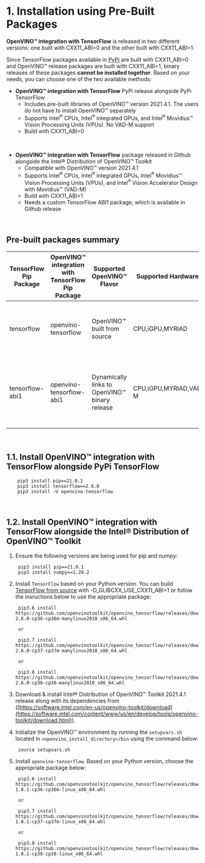 # 1. <a name='Pre-BuiltPackages'></a>Installation using Pre-Built Packages

**OpenVINO™ integration with TensorFlow** is released in two different versions: one built with CXX11_ABI=0 and the other built with CXX11_ABI=1.

Since TensorFlow packages available in [PyPi](https://pypi.org) are built with CXX11_ABI=0 and OpenVINO™ release packages are built with CXX11_ABI=1, binary releases of these packages **cannot be installed together**. Based on your needs, you can choose one of the two available methods:

- **OpenVINO™ integration with TensorFlow** PyPi release alongside PyPi TensorFlow  
    * Includes pre-built libraries of OpenVINO™ version 2021.4.1. The users do not have to install OpenVINO™ separately 
    * Supports Intel<sup>®</sup> CPUs, Intel<sup>®</sup> integrated GPUs, and Intel<sup>®</sup> Movidius™ Vision Processing Units (VPUs). No VAD-M support
    * Build with CXX11_ABI=0  

<br/>  

- **OpenVINO™ integration with TensorFlow** package released in Github alongside the Intel® Distribution of OpenVINO™ Toolkit  
    * Compatible with OpenVINO™ version 2021.4.1
    * Supports Intel<sup>®</sup> CPUs, Intel<sup>®</sup> integrated GPUs, Intel<sup>®</sup> Movidius™ Vision Processing Units (VPUs),    and Intel<sup>®</sup> Vision Accelerator Design with Movidius™ (VAD-M)
    * Build with CXX11_ABI=1
    * Needs a custom TensorFlow ABI1 package, which is available in Github release  

<br/>  

## <a name='Prebuiltpackagessummary'></a>Pre-built packages summary
  
|TensorFlow Pip Package| **OpenVINO™ integration with TensorFlow** Pip Package|Supported OpenVINO™ Flavor|Supported Hardwares|Comments|
| -----------------|-----------------------------------|----------------------------|---------------------------|----------------|
|tensorflow| openvino-tensorflow|OpenVINO™ built from source|CPU,iGPU,MYRIAD|**OpenVINO™** libraries are built from source and included in the wheel package|
|tensorflow-abi1| openvino-tensorflow-abi1|Dynamically links to OpenVINO™ binary release|CPU,iGPU,MYRIAD,VAD-M|**OpenVINO™ integration with TensorFlow** libraries are dynamically linked to OpenVINO™ binaries|
<br/>  

##  1.1. <a name='InstallOpenVINOintegrationwithTensorFlowalongsidePyPiTensorFlow'></a>Install **OpenVINO™ integration with TensorFlow** alongside PyPi TensorFlow

        pip3 install pip==21.0.1
        pip3 install tensorflow==2.6.0
        pip3 install -U openvino-tensorflow
<br/> 

##  1.2. <a name='InstallOpenVINOintegrationwithTensorFlowalongsidetheIntelDistributionofOpenVINOToolkit'></a>Install **OpenVINO™ integration with TensorFlow** alongside the Intel® Distribution of OpenVINO™ Toolkit

1. Ensure the following versions are being used for pip and numpy:

        pip3 install pip==21.0.1
        pip3 install numpy==1.20.2

2. Install `TensorFlow` based on your Python version. You can build [TensorFlow from source](https://github.com/openvinotoolkit/openvino_tensorflow/blob/master/docs/BUILD.md#tensorflow) with -D_GLIBCXX_USE_CXX11_ABI=1  or follow the insructions below to use the appropriate package:

        pip3.6 install https://github.com/openvinotoolkit/openvino_tensorflow/releases/download/v1.0.1/tensorflow_abi1-2.6.0-cp36-cp36m-manylinux2010_x86_64.whl

        or

        pip3.7 install https://github.com/openvinotoolkit/openvino_tensorflow/releases/download/v1.0.1/tensorflow_abi1-2.6.0-cp37-cp37m-manylinux2010_x86_64.whl

        or

        pip3.8 install https://github.com/openvinotoolkit/openvino_tensorflow/releases/download/v1.0.1/tensorflow_abi1-2.6.0-cp38-cp38-manylinux2010_x86_64.whl

3. Download & install Intel® Distribution of OpenVINO™ Toolkit 2021.4.1 release along with its dependencies from ([https://software.intel.com/en-us/openvino-toolkit/download](https://software.intel.com/content/www/us/en/develop/tools/openvino-toolkit/download.html)).

4. Initialize the OpenVINO™ environment by running the `setupvars.sh` located in <code>\<openvino\_install\_directory\>\/bin</code> using the command below:

        source setupvars.sh

5. Install `openvino-tensorflow`. Based on your Python version, choose the appropriate package below:

        pip3.6 install https://github.com/openvinotoolkit/openvino_tensorflow/releases/download/v1.0.1/openvino_tensorflow_abi1-1.0.1-cp36-cp36m-linux_x86_64.whl

        or

        pip3.7 install https://github.com/openvinotoolkit/openvino_tensorflow/releases/download/v1.0.1/openvino_tensorflow_abi1-1.0.1-cp37-cp37m-linux_x86_64.whl

        or

        pip3.8 install https://github.com/openvinotoolkit/openvino_tensorflow/releases/download/v1.0.1/openvino_tensorflow_abi1-1.0.1-cp38-cp38-linux_x86_64.whl


